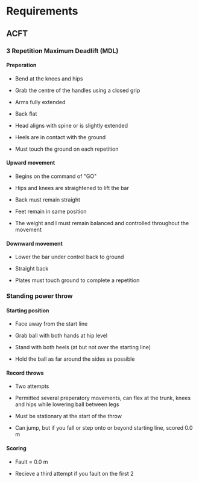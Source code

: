 # Requirements

## ACFT

### 3 Repetition Maximum Deadlift (MDL)

#### Preperation

- Bend at the knees and hips 

- Grab the centre of the handles using a closed grip

- Arms fully extended

- Back flat

- Head aligns with spine or is slightly extended

- Heels are in contact with the ground

- Must touch the ground on each repetition

#### Upward movement

- Begins on the command of "GO"

- Hips and knees are straightened to lift the bar

- Back must remain straight

- Feet remain in same position

- The weight and I must remain balanced and controlled throughout the movement

#### Downward movement

- Lower the bar under control back to ground

- Straight back

- Plates must touch ground to complete a repetition

### Standing power throw

#### Starting position

- Face away from the start line

- Grab ball with both hands at hip level

- Stand with both heels (at but not over the starting line)

- Hold the ball as far around the sides as possible

#### Record throws

- Two attempts

- Permitted several preperatory movements, can flex at the trunk, knees and hips while lowering ball between legs

- Must be stationary at the start of the throw

- Can jump, but if you fall or step onto or beyond starting line, scored 0.0 m

#### Scoring

- Fault = 0.0 m 

- Recieve a third attempt if you fault on the first 2

### 


